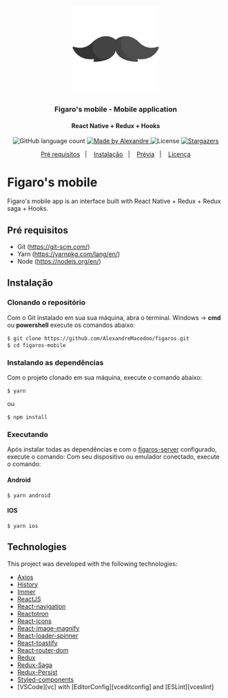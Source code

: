 <h1 align="center" >
  <img alt="Figaros" title="Figaros" src="../.github/figaros-mustache-icon.png" width="200px"/>
</h1>

<h3 align="center">
  Figaro's mobile - Mobile application
</h3>

<h4 align="center">
  React Native + Redux + Hooks
</h4>

<p align="center">
  <img alt="GitHub language count" src="https://img.shields.io/github/languages/count/AlexandreMacedoo/figaros?color=%2304D361">

  <a href="https://github.com/AlexandreMacedoo">
    <img alt="Made by Alexandre" src="https://img.shields.io/badge/made%20by-Alexandre-%2304D361">
  </a>

  <img alt="License" src="https://img.shields.io/badge/license-MIT-%2304D361">

  <a href="https://github.com/AlexandreMacedoo/figaros/stargazers">
    <img alt="Stargazers" src="https://img.shielssds.io/github/stars/AlexandreMacedoo/figaros?style=social">
  </a>
</p>

<p align="center">
  <a href="#pré-requisitos">Pré requisitos</a>&nbsp;&nbsp;&nbsp;|&nbsp;&nbsp;&nbsp;
  <a href="#instalação">Instalação</a>&nbsp;&nbsp;&nbsp;|&nbsp;&nbsp;&nbsp;
  <a href="#prévia">Prévia</a>&nbsp;&nbsp;&nbsp;|&nbsp;&nbsp;&nbsp;
  <a href="#license">Licença</a>
</p>

# Figaro's mobile
Figaro's mobile app is an interface built with React Native + Redux + Redux saga + Hooks.

## Pré requisitos

- Git (https://git-scm.com/)
- Yarn (https://yarnpkg.com/lang/en/)
- Node (https://nodejs.org/en/)

## Instalação
### Clonando o repositório
Com o Git instalado em sua sua máquina, abra o terminal.
Windows -> **cmd** ou **powershell** execute os comandos abaixo:
```ssh
$ git clone https://github.com/AlexandreMacedoo/figaros.git
$ cd figaros-mobile
```
### Instalando as dependências
Com o projeto clonado em sua máquina, execute o comando abaixo:

```ssh
$ yarn
```
ou
```ssh
$ npm install
```

### Executando
Após instalar todas as dependências e com o [figaros-server](https://github.com/AlexandreMacedoo/figaros/server) configurado, execute o comando:
Com seu dispositivo ou emulador conectado, execute o comando:

#### Android
```ssh
$ yarn android
```
#### IOS
```ssh
$ yarn ios
```

## Technologies
This project was developed with the following technologies:

-  [Axios](https://github.com/axios/axios)
-  [History](https://www.npmjs.com/package/history)
-  [Immer](https://github.com/immerjs/immer)
-  [ReactJS](https://reactjs.org/)
-  [React-navigation]()
-  [Reactotron](https://infinite.red/reactotron)
-  [React-icons](https://react-icons.netlify.com/)
-  [React-image-magnify](https://www.npmjs.com/package/react-image-magnify)
-  [React-loader-spinner](https://github.com/mhnpd/react-loader-spinner)
-  [React-toastify](https://fkhadra.github.io/react-toastify/)
-  [React-router-dom](https://www.npmjs.com/package/react-router-dom)
-  [Redux](https://redux.js.org/)
-  [Redux-Saga](https://redux-saga.js.org/)
-  [Redux-Persist](https://github.com/rt2zz/redux-persist)
-  [Styled-components](https://www.styled-components.com/)
-  [VSCode][vc] with [EditorConfig][vceditconfig] and [ESLint][vceslint]
